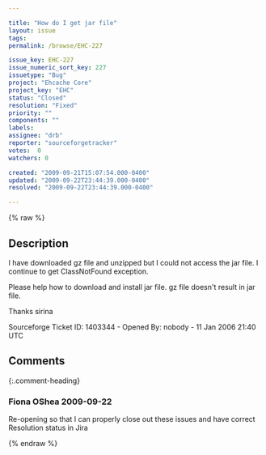 ```yaml
---

title: "How do I get jar file"
layout: issue
tags: 
permalink: /browse/EHC-227

issue_key: EHC-227
issue_numeric_sort_key: 227
issuetype: "Bug"
project: "Ehcache Core"
project_key: "EHC"
status: "Closed"
resolution: "Fixed"
priority: ""
components: ""
labels: 
assignee: "drb"
reporter: "sourceforgetracker"
votes:  0
watchers: 0

created: "2009-09-21T15:07:54.000-0400"
updated: "2009-09-22T23:44:39.000-0400"
resolved: "2009-09-22T23:44:39.000-0400"

---
```




{% raw %}



## Description

<div markdown="1" class="description">

I have downloaded gz file and unzipped but I could 
not access the jar file. I continue to get 
ClassNotFound exception.

Please help how to download and install jar file. gz 
file doesn't result in jar file.

Thanks
sirina


Sourceforge Ticket ID: 1403344 - Opened By: nobody - 11 Jan 2006 21:40 UTC

</div>

## Comments


{:.comment-heading}
### **Fiona OShea** <span class="date">2009-09-22</span>

<div markdown="1" class="comment">

Re-opening so that I can properly close out these issues and have correct Resolution status in Jira

</div>



{% endraw %}
